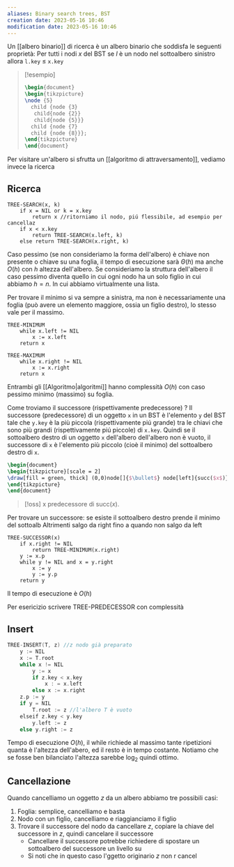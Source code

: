 ```yaml
---
aliases: Binary search trees, BST
creation date: 2023-05-16 10:46
modification date: 2023-05-16 10:46
---
```


Un [[albero binario]] di ricerca è un albero binario che soddisfa le seguenti proprietà:
Per tutti i nodi $x$ del BST se $l$ è un nodo nel sottoalbero sinistro allora `l.key` $\leq$ `x.key`

> [!esempio]
> ```tikz
> \begin{document}
> \begin{tikzpicture}
> \node {5}
> 	child {node {3}
> 	 child{node {2}}
> 	 child{node {5}}}
> 	child {node {7}
> 	child {node {8}}};
> \end{tikzpicture}
> \end{document}
> ```

Per visitare un'albero si sfrutta un [[algoritmo di attraversamento]], vediamo invece la ricerca

## Ricerca
```
TREE-SEARCH(x, k)
	if x = NIL or k = x.key
		return x //ritorniamo il nodo, piú flessibile, ad esempio per cancellaz
	if x < x.key
		return TREE-SEARCH(x.left, k)
	else return TREE-SEARCH(x.right, k)
```
 Caso pessimo (se non consideriamo la forma dell'albero) è chiave non presente o chiave su una foglia, il tempo di esecuzione sarà $\Theta(h)$ ma anche $O(h)$ con $h$ altezza dell'albero. Se consideriamo la struttura dell'albero il caso pessimo diventa quello in cui ogni nodo ha un solo figlio in cui abbiamo $h = n$. In cui abbiamo virtualmente una lista.

 Per trovare il minimo si va sempre a sinistra, ma non è necessariamente una foglia (può avere un elemento maggiore, ossia un figlio destro), lo stesso vale per il massimo.

```
TREE-MINIMUM
	while x.left != NIL
		x := x.left
	return x
```

```
TREE-MAXIMUM
	while x.right != NIL
		x := x.right
	return x
```

Entrambi gli [[Algoritmo|algoritmi]] hanno complessità $O(h)$ con caso pessimo minimo (massimo) su foglia.

Come troviamo il successore (rispettivamente predecessore) ? Il successore  (predecessore) di un oggetto `x` in un BST è l'elemento `y` del BST tale che `y.key` è la più piccola (rispettivamente piú grande) tra le chiavi che sono più grandi (rispettivamente piú piccole) di `x.key`.
Quindi se il sottoalbero destro di un oggetto `x` dell'albero dell'albero non è vuoto, il successore di `x` è l'elemento più piccolo (cioè il minimo) del sottoalbero destro di `x`.


```tikz
\begin{document}
\begin{tikzpicture}[scale = 2]
\draw[fill = green, thick] (0,0)node[]{$\bullet$} node[left]{succ($x$)} -- (1,1.4) node[above]{x} -- (2,0) -- (0,0);
\end{tikzpicture}
\end{document}
```
>[!oss] x predecessore di $\text{ succ}(x)$.

Per trovare un successore:
se esiste il sottoalbero destro
	prende il minimo del sottoalb
Altrimenti
	salgo da right fino a quando non salgo da left

```
TREE-SUCCESSOR(x)
	if x.right != NIL
		return TREE-MINIMUM(x.right)
	y := x.p
	while y != NIL and x = y.right
		x := y
		y := y.p
	return y
```

Il tempo di esecuzione è $O(h)$

Per esericizio scrivere TREE-PREDECESSOR con complessità

## Insert

```c
TREE-INSERT(T, z) //z nodo già preparato
	y := NIL
	x := T.root
	while x != NIL
		y := x
		if z.key < x.key
			x : = x.left
		else x := x.right
	z.p := y
	if y = NIL
		T.root := z //l'albero T è vuoto
	elseif z.key < y.key
		y.left := z
	else y.right := z

```

Tempo di esecuzione $O(h)$, il while richiede al massimo tante ripetizioni quanta è l'altezza dell'abero, ed il resto è in tempo costante. Notiamo che se fosse ben bilanciato l'altezza sarebbe $\log_{2}$ quindi ottimo.


## Cancellazione
Quando cancelliamo un oggetto $z$ da un albero abbiamo tre possibili casi:
1. Foglia: semplice, cancelliamo e basta
2. Nodo con un figlio, cancelliamo e riaggianciamo il figlio
3. Trovare il successore del nodo da cancellare $z$, copiare la chiave del successore in $z$, quindi cancelare il successore
	- Cancellare il successore potrebbe richiedere di spostare un sottoalbero del successore un livello su
	- Si noti che in questo caso l'ggetto originario $z$ non r cancel